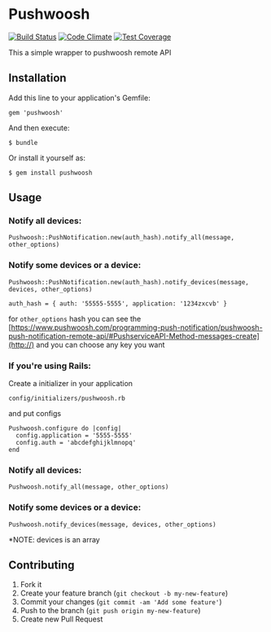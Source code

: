 Pushwoosh
=========
[![Build Status](https://travis-ci.org/cryptopay-dev/pushwoosh.svg?branch=master)](https://travis-ci.org/cryptopay-dev/pushwoosh)
[![Code Climate](https://codeclimate.com/github/cryptopay-dev/pushwoosh/badges/gpa.svg)](https://codeclimate.com/github/cryptopay-dev/pushwoosh)
[![Test Coverage](https://codeclimate.com/github/cryptopay-dev/pushwoosh/badges/coverage.svg)](https://codeclimate.com/github/cryptopay-dev/pushwoosh)

This a simple wrapper to pushwoosh remote API

## Installation

Add this line to your application's Gemfile:

    gem 'pushwoosh'

And then execute:

    $ bundle

Or install it yourself as:

    $ gem install pushwoosh

## Usage

### Notify all devices:
```
Pushwoosh::PushNotification.new(auth_hash).notify_all(message, other_options)
```

### Notify some devices or a device:
```
Pushwoosh::PushNotification.new(auth_hash).notify_devices(message, devices, other_options)
```

```auth_hash = { auth: '55555-5555', application: '1234zxcvb' }```

for ```other_options``` hash you can see the [https://www.pushwoosh.com/programming-push-notification/pushwoosh-push-notification-remote-api/#PushserviceAPI-Method-messages-create](http://) and you can choose any key you want

### If you're using Rails:

Create a initializer in your application

```
config/initializers/pushwoosh.rb
```
and put configs

```
Pushwoosh.configure do |config|
  config.application = '5555-5555'
  config.auth = 'abcdefghijklmnopq'
end
```

### Notify all devices:
```
Pushwoosh.notify_all(message, other_options)
```

### Notify some devices or a device:
```
Pushwoosh.notify_devices(message, devices, other_options)
```

*NOTE: devices is an array

## Contributing

1. Fork it
2. Create your feature branch (`git checkout -b my-new-feature`)
3. Commit your changes (`git commit -am 'Add some feature'`)
4. Push to the branch (`git push origin my-new-feature`)
5. Create new Pull Request
